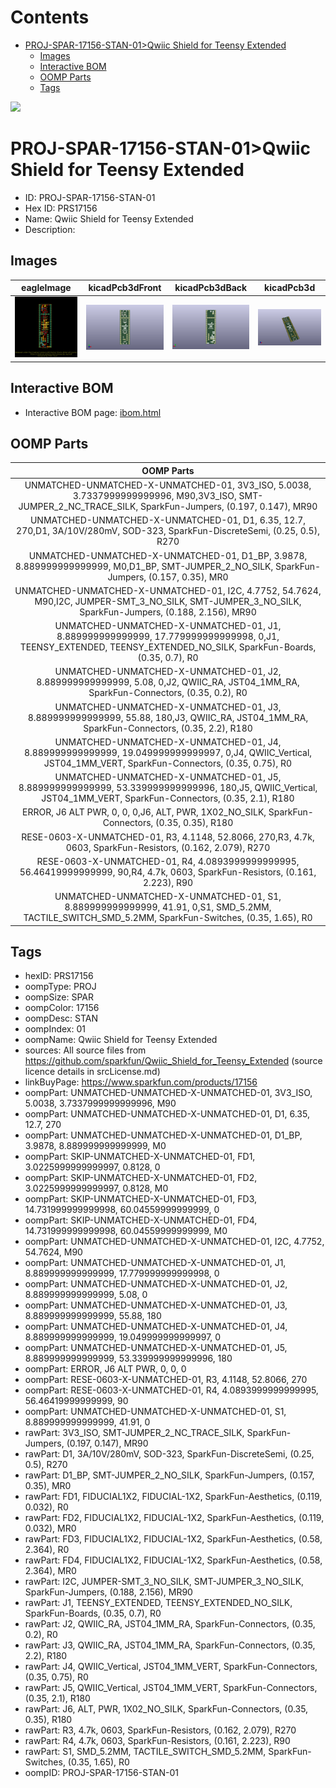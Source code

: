 



Contents
========

* [PROJ-SPAR-17156-STAN-01>Qwiic Shield for Teensy Extended](#proj-spar-17156-stan-01qwiic-shield-for-teensy-extended)
	* [Images](#images)
	* [Interactive BOM](#interactive-bom)
	* [OOMP Parts](#oomp-parts)
	* [Tags](#tags)
  
![][im]
# PROJ-SPAR-17156-STAN-01>Qwiic Shield for Teensy Extended

- ID: PROJ-SPAR-17156-STAN-01
- Hex ID: PRS17156
- Name: Qwiic Shield for Teensy Extended
- Description: 

## Images
  
  

|eagleImage|kicadPcb3dFront|kicadPcb3dBack|kicadPcb3d|
| :---: | :---: | :---: | :---: |
|[![eagleImage](eagleImage_140.png)](eagleImage_600.png)|[![kicadPcb3dFront](kicadPcb3dFront_140.png)](kicadPcb3dFront_600.png)|[![kicadPcb3dBack](kicadPcb3dBack_140.png)](kicadPcb3dBack_600.png)|[![kicadPcb3d](kicadPcb3d_140.png)](kicadPcb3d_600.png)|

## Interactive BOM

- Interactive BOM page: [ibom.html](kicad/bom/ibom.html)

## OOMP Parts
  

|OOMP Parts|
| :---: |
|UNMATCHED-UNMATCHED-X-UNMATCHED-01, 3V3_ISO, 5.0038, 3.7337999999999996, M90,3V3_ISO, SMT-JUMPER_2_NC_TRACE_SILK, SparkFun-Jumpers, (0.197, 0.147), MR90|
|UNMATCHED-UNMATCHED-X-UNMATCHED-01, D1, 6.35, 12.7, 270,D1, 3A/10V/280mV, SOD-323, SparkFun-DiscreteSemi, (0.25, 0.5), R270|
|UNMATCHED-UNMATCHED-X-UNMATCHED-01, D1_BP, 3.9878, 8.889999999999999, M0,D1_BP, SMT-JUMPER_2_NO_SILK, SparkFun-Jumpers, (0.157, 0.35), MR0|
|UNMATCHED-UNMATCHED-X-UNMATCHED-01, I2C, 4.7752, 54.7624, M90,I2C, JUMPER-SMT_3_NO_SILK, SMT-JUMPER_3_NO_SILK, SparkFun-Jumpers, (0.188, 2.156), MR90|
|UNMATCHED-UNMATCHED-X-UNMATCHED-01, J1, 8.889999999999999, 17.779999999999998, 0,J1, TEENSY_EXTENDED, TEENSY_EXTENDED_NO_SILK, SparkFun-Boards, (0.35, 0.7), R0|
|UNMATCHED-UNMATCHED-X-UNMATCHED-01, J2, 8.889999999999999, 5.08, 0,J2, QWIIC_RA, JST04_1MM_RA, SparkFun-Connectors, (0.35, 0.2), R0|
|UNMATCHED-UNMATCHED-X-UNMATCHED-01, J3, 8.889999999999999, 55.88, 180,J3, QWIIC_RA, JST04_1MM_RA, SparkFun-Connectors, (0.35, 2.2), R180|
|UNMATCHED-UNMATCHED-X-UNMATCHED-01, J4, 8.889999999999999, 19.049999999999997, 0,J4, QWIIC_Vertical, JST04_1MM_VERT, SparkFun-Connectors, (0.35, 0.75), R0|
|UNMATCHED-UNMATCHED-X-UNMATCHED-01, J5, 8.889999999999999, 53.339999999999996, 180,J5, QWIIC_Vertical, JST04_1MM_VERT, SparkFun-Connectors, (0.35, 2.1), R180|
|ERROR, J6 ALT PWR, 0, 0, 0,J6, ALT, PWR, 1X02_NO_SILK, SparkFun-Connectors, (0.35, 0.35), R180|
|RESE-0603-X-UNMATCHED-01, R3, 4.1148, 52.8066, 270,R3, 4.7k, 0603, SparkFun-Resistors, (0.162, 2.079), R270|
|RESE-0603-X-UNMATCHED-01, R4, 4.0893999999999995, 56.46419999999999, 90,R4, 4.7k, 0603, SparkFun-Resistors, (0.161, 2.223), R90|
|UNMATCHED-UNMATCHED-X-UNMATCHED-01, S1, 8.889999999999999, 41.91, 0,S1, SMD_5.2MM, TACTILE_SWITCH_SMD_5.2MM, SparkFun-Switches, (0.35, 1.65), R0|

## Tags

- hexID: PRS17156
- oompType: PROJ
- oompSize: SPAR
- oompColor: 17156
- oompDesc: STAN
- oompIndex: 01
- oompName: Qwiic Shield for Teensy Extended
- sources: All source files from https://github.com/sparkfun/Qwiic_Shield_for_Teensy_Extended (source licence details in srcLicense.md)
- linkBuyPage: https://www.sparkfun.com/products/17156
- oompPart: UNMATCHED-UNMATCHED-X-UNMATCHED-01, 3V3_ISO, 5.0038, 3.7337999999999996, M90
- oompPart: UNMATCHED-UNMATCHED-X-UNMATCHED-01, D1, 6.35, 12.7, 270
- oompPart: UNMATCHED-UNMATCHED-X-UNMATCHED-01, D1_BP, 3.9878, 8.889999999999999, M0
- oompPart: SKIP-UNMATCHED-X-UNMATCHED-01, FD1, 3.0225999999999997, 0.8128, 0
- oompPart: SKIP-UNMATCHED-X-UNMATCHED-01, FD2, 3.0225999999999997, 0.8128, M0
- oompPart: SKIP-UNMATCHED-X-UNMATCHED-01, FD3, 14.731999999999998, 60.04559999999999, 0
- oompPart: SKIP-UNMATCHED-X-UNMATCHED-01, FD4, 14.731999999999998, 60.04559999999999, M0
- oompPart: UNMATCHED-UNMATCHED-X-UNMATCHED-01, I2C, 4.7752, 54.7624, M90
- oompPart: UNMATCHED-UNMATCHED-X-UNMATCHED-01, J1, 8.889999999999999, 17.779999999999998, 0
- oompPart: UNMATCHED-UNMATCHED-X-UNMATCHED-01, J2, 8.889999999999999, 5.08, 0
- oompPart: UNMATCHED-UNMATCHED-X-UNMATCHED-01, J3, 8.889999999999999, 55.88, 180
- oompPart: UNMATCHED-UNMATCHED-X-UNMATCHED-01, J4, 8.889999999999999, 19.049999999999997, 0
- oompPart: UNMATCHED-UNMATCHED-X-UNMATCHED-01, J5, 8.889999999999999, 53.339999999999996, 180
- oompPart: ERROR, J6 ALT PWR, 0, 0, 0
- oompPart: RESE-0603-X-UNMATCHED-01, R3, 4.1148, 52.8066, 270
- oompPart: RESE-0603-X-UNMATCHED-01, R4, 4.0893999999999995, 56.46419999999999, 90
- oompPart: UNMATCHED-UNMATCHED-X-UNMATCHED-01, S1, 8.889999999999999, 41.91, 0
- rawPart: 3V3_ISO, SMT-JUMPER_2_NC_TRACE_SILK, SparkFun-Jumpers, (0.197, 0.147), MR90
- rawPart: D1, 3A/10V/280mV, SOD-323, SparkFun-DiscreteSemi, (0.25, 0.5), R270
- rawPart: D1_BP, SMT-JUMPER_2_NO_SILK, SparkFun-Jumpers, (0.157, 0.35), MR0
- rawPart: FD1, FIDUCIAL1X2, FIDUCIAL-1X2, SparkFun-Aesthetics, (0.119, 0.032), R0
- rawPart: FD2, FIDUCIAL1X2, FIDUCIAL-1X2, SparkFun-Aesthetics, (0.119, 0.032), MR0
- rawPart: FD3, FIDUCIAL1X2, FIDUCIAL-1X2, SparkFun-Aesthetics, (0.58, 2.364), R0
- rawPart: FD4, FIDUCIAL1X2, FIDUCIAL-1X2, SparkFun-Aesthetics, (0.58, 2.364), MR0
- rawPart: I2C, JUMPER-SMT_3_NO_SILK, SMT-JUMPER_3_NO_SILK, SparkFun-Jumpers, (0.188, 2.156), MR90
- rawPart: J1, TEENSY_EXTENDED, TEENSY_EXTENDED_NO_SILK, SparkFun-Boards, (0.35, 0.7), R0
- rawPart: J2, QWIIC_RA, JST04_1MM_RA, SparkFun-Connectors, (0.35, 0.2), R0
- rawPart: J3, QWIIC_RA, JST04_1MM_RA, SparkFun-Connectors, (0.35, 2.2), R180
- rawPart: J4, QWIIC_Vertical, JST04_1MM_VERT, SparkFun-Connectors, (0.35, 0.75), R0
- rawPart: J5, QWIIC_Vertical, JST04_1MM_VERT, SparkFun-Connectors, (0.35, 2.1), R180
- rawPart: J6, ALT, PWR, 1X02_NO_SILK, SparkFun-Connectors, (0.35, 0.35), R180
- rawPart: R3, 4.7k, 0603, SparkFun-Resistors, (0.162, 2.079), R270
- rawPart: R4, 4.7k, 0603, SparkFun-Resistors, (0.161, 2.223), R90
- rawPart: S1, SMD_5.2MM, TACTILE_SWITCH_SMD_5.2MM, SparkFun-Switches, (0.35, 1.65), R0
- oompID: PROJ-SPAR-17156-STAN-01



[im]: kicadPcb3d_450.png
